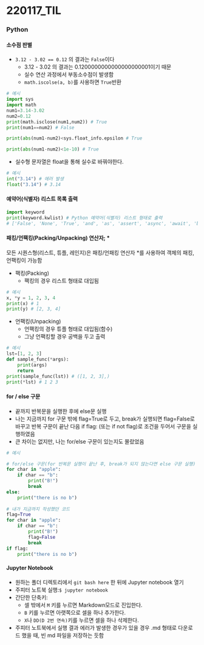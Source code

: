 # 220117_TIL

### Python

#### 소수점 판별

- `3.12 - 3.02 == 0.12` 의 결과는 `False`이다
  - 3.12 - 3.02 의 결과는 0.1200000000000000000001이기 때문
  - 실수 연산 과정에서 부동소수점이 발생함
  - `math.iscolse(a, b)`를 사용하면 `True`반환

```python
# 예시
import sys
import math
num1=3.14-3.02
num2=0.12
print(math.isclose(num1,num2)) # True 
print(num1==num2) # False

print(abs(num1-num2)<sys.float_info.epsilon # True

print(abs(num1-num2)<1e-10) # True
```

- 실수형 문자열은 float을 통해 실수로 바꿔야한다.

```python
# 예시
int("3.14") # 에러 발생
float("3.14") # 3.14
```



#### 예약어(식별자) 리스트 목록 출력

```python
import keyword
print(keyword.kwlist) # Python 예약어(식별자) 리스트 형태로 출력
# ['False', 'None', 'True', 'and', 'as', 'assert', 'async', 'await', 'break', 'class', 'continue', 'def', 'del', 'elif', 'else', 'except', 'finally', 'for', 'from', 'global', 'if', 'import', 'in', 'is', 'lambda', 'nonlocal', 'not', 'or', 'pass', 'raise', 'return', 'try', 'while', 'with', 'yield']
```



#### 패킹/언팩킹(Packing/Unpacking) 연산자; *

모든 시퀀스형(리스트, 튜플, 레인지)은 패킹/언패킹 연산자 *를 사용하여 객체의 패킹, 언팩킹이 가능함

- 팩킹(Packing)
  - 팩킹의 경우 리스트 형태로 대입됨

```python
# 예시
x, *y = 1, 2, 3, 4
print(x) # 1
print(y) # [2, 3, 4] 
```

- 언팩킹(Unpacking)
  - 언팩킹의 경우 튜플 형태로 대입됨(함수)
  - 그냥 언팩킹할 경우 공백을 두고 출력

```python
# 예시
lst=[1, 2, 3]
def sample_func(*args):
    print(args)
    return
print(sample_func(lst)) # ([1, 2, 3],)
print(*lst) # 1 2 3
```



#### for / else 구문

- 끝까지 반복문을 실행한 후에 else문 실행
- 나는 지금까지 for 구문 밖에 flag=True로 두고, break가 실행되면 flag=False로 바꾸고 반복 구문이 끝난 다음 if flag: (또는 if not flag)로 조건을 두어서 구문을 실행하였음
- 큰 차이는 없지만, 나는 for/else 구문이 있는지도 몰랐었음

```python
# 예시

# for/else 구문(for 반복문 실행이 끝난 후, break가 되지 않는다면 else 구문 실행)
for char in "apple":
    if char == "b":
        print("B!")
        break
else:
    print("there is no b")
    
# 내가 지금까지 작성했던 코드
flag=True
for char in "apple":
    if char == "b":
        print("B!")
        flag=False
        break
if flag:
    print("there is no b")
```



#### Jupyter Notebook

- 원하는 폴더 디렉토리에서 `git bash here` 한 뒤에 Jupyter notebook 열기
- 주피터 노트북 실행:`$ jupyter notebook`
- 간단한 단축키: 
  - 셀 밖에서 `M` 키를 누르면 Markdown모드로 진입한다.
  - `B` 키를 누르면 아랫쪽으로 셀을 하나 추가한다.
  - `X`나 `DD(D 2번 연속)`키를 누르면 셀을 하나 삭제한다.
- 주피터 노트북에서 실행 결과 에러가 발생한 경우가 있을 경우 .md 형태로 다운로드 했을 때, 빈 md 파일을 저장하는 듯함